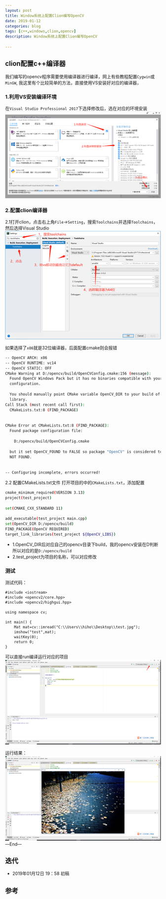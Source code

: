 ```yaml
---
layout: post
title: Window系统上配置Clion编写OpenCV
date: 2019-01-12
categories: blog
tags: [c++,windows,clion,opencv]
description: Window系统上配置Clion编写OpenCV

---
```


## clion配置c++编译器
我们编写的opencv程序需要使用编译器进行编译，网上有些教程配置`Cygwin`或`MinGW`,
我这里有个比较简单的方法，直接使用VS安装好对应的编译器，  

### 1.利用VS安装编译环境
在`Visual Studio Professional 2017`下选择修改后，选在对应的环境安装
![1.png](/source/images/window-clion-opencv/1.png)

### 2.配置clion编译器
2.1打开clion，点击右上角`File`->`Setting`，搜索`Toolchains`并选择`Toolchains`，然后选择Visual Studio
![2.png](/source/images/window-clion-opencv/2.png)

如果选择了`x86`就是32位编译器，后面配置cmake则会报错
```bash
-- OpenCV ARCH: x86
-- OpenCV RUNTIME: vc14
-- OpenCV STATIC: OFF
CMake Warning at D:/opencv/build/OpenCVConfig.cmake:156 (message):
  Found OpenCV Windows Pack but it has no binaries compatible with your
  configuration.

  You should manually point CMake variable OpenCV_DIR to your build of OpenCV
  library.
Call Stack (most recent call first):
  CMakeLists.txt:8 (FIND_PACKAGE)


CMake Error at CMakeLists.txt:8 (FIND_PACKAGE):
  Found package configuration file:

    D:/opencv/build/OpenCVConfig.cmake

  but it set OpenCV_FOUND to FALSE so package "OpenCV" is considered to be
  NOT FOUND.


-- Configuring incomplete, errors occurred!
```

2.2 配置CMakeLists.txt文件
打开项目的中的`CMakeLists.txt`，添加配置

```bash
cmake_minimum_required(VERSION 3.13)
project(test_project)

set(CMAKE_CXX_STANDARD 11)

add_executable(test_project main.cpp)
set(OpenCV_DIR D:/opencv/build)
FIND_PACKAGE(OpenCV REQUIRED)
target_link_libraries(test_project ${OpenCV_LIBS})
```

- 1.OpenCV_DIR后对应自己的opencv目录下build，我的opencv安装在D判断所以对应的是`D:/opencv/build`
- 2.test_project为项目的名称，可以对应修改

### 测试
测试代码：

```
#include <iostream>
#include <opencv2/core.hpp>
#include <opencv2/highgui.hpp>

using namespace cv;

int main() {
    Mat mat=cv::imread("C:\\Users\\hiho\\Desktop\\test.jpg");
    imshow("test",mat);
    waitKey(0);
    return 0;
}
```

可以直接run编译运行对应的项目
![3.png](/source/images/window-clion-opencv/3.png)

运行结果：
![4.png](/source/images/window-clion-opencv/4.png)
—End—


## 迭代

* 2019年01月12日 19：58 初稿

## 参考

